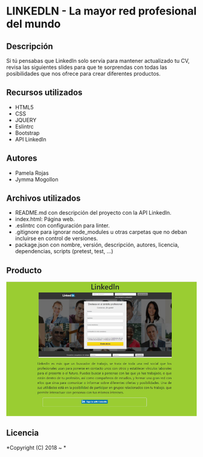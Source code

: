 # LINKEDLN - La mayor red profesional del mundo

## Descripción

Si tú pensabas que LinkedIn solo servía para mantener actualizado tu CV, revisa las siguientes slides para que te sorprendas con todas las posibilidades que nos ofrece para crear diferentes productos.

##  Recursos utilizados

* HTML5
* CSS
* JQUERY
* Eslintrc 
* Bootstrap
* API Linkedln

## Autores

* Pamela Rojas
* Jymma Mogollon

## Archivos utilizados

* README.md con descripción del proyecto con la  API Linkedln.
* index.html: Página web.
* .eslintrc con configuración para linter.
* .gitignore para ignorar node_modules u otras carpetas que no deban incluirse en control de versiones.
* package.json con nombre, versión, descripción, autores, licencia, dependencias, scripts (pretest, test, ...)

## Producto

![](public/assets/images/imagelinkedln.png)

## Licencia

*Copyright (C) 2018 ~ * 